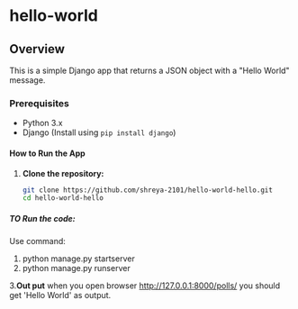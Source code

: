# hello-world
## Overview
This is a simple Django app that returns a JSON object with a "Hello World" message.

### Prerequisites
- Python 3.x
- Django (Install using `pip install django`)

#### How to Run the App

1. **Clone the repository:**
   ```bash
   git clone https://github.com/shreya-2101/hello-world-hello.git
   cd hello-world-hello
##### TO Run the code:
Use command:
1. python manage.py startserver
2. python manage.py runserver
   
3.**Out put**
   when you open browser http://127.0.0.1:8000/polls/
   you should get 'Hello World' as output.
   

